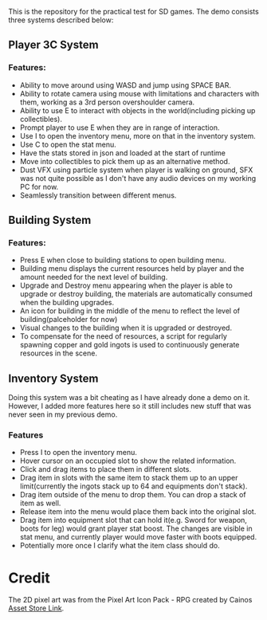 This is the repository for the practical test for SD games. The demo consists three systems described below:

## Player 3C System
### Features:
- Ability to move around using WASD and jump using SPACE BAR.
- Ability to rotate camera using mouse with limitations and characters with them, working as a 3rd person overshoulder camera.
- Ability to use E to interact with objects in the world(including picking up collectibles).
- Prompt player to use E when they are in range of interaction.
- Use I to open the inventory menu, more on that in the inventory system.
- Use C to open the stat menu.
- Have the stats stored in json and loaded at the start of runtime
- Move into collectibles to pick them up as an alternative method.
- Dust VFX using particle system when player is walking on ground, SFX was not quite possible as I don't have any audio devices on my working PC for now.
- Seamlessly transition between different menus.

## Building System
### Features:
- Press E when close to building stations to open building menu.
- Building menu displays the current resources held by player and the amount needed for the next level of building.
- Upgrade and Destroy menu appearing when the player is able to upgrade or destroy building, the materials are automatically consumed when the building upgrades.
- An icon for building in the middle of the menu to reflect the level of building(palceholder for now)
- Visual changes to the building when it is upgraded or destroyed.
- To compensate for the need of resources, a script for regularly spawning copper and gold ingots is used to continuously generate resources in the scene.

## Inventory System
Doing this system was a bit cheating as I have already done a demo on it. However, I added more features here so it still includes new stuff that was never seen in my previous demo.
### Features
- Press I to open the inventory menu.
- Hover cursor on an occupied slot to show the related information.
- Click and drag items to place them in different slots.
- Drag item in slots with the same item to stack them up to an upper limit(currently the ingots stack up to 64 and equipments don't stack).
- Drag item outside of the menu to drop them. You can drop a stack of item as well.
- Release item into the menu would place them back into the original slot.
- Drag item into equipment slot that can hold it(e.g. Sword for weapon, boots for leg) would grant player stat boost. The changes are visible in stat menu, and currently player would move faster with boots equipped.
- Potentially more once I clarify what the item class should do.

# Credit
The 2D pixel art was from the Pixel Art Icon Pack - RPG created by Cainos [Asset Store Link](https://assetstore.unity.com/packages/2d/gui/icons/pixel-art-icon-pack-rpg-158343#description).
